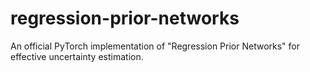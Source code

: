 # regression-prior-networks
An official PyTorch implementation of "Regression Prior Networks" for effective uncertainty estimation.

